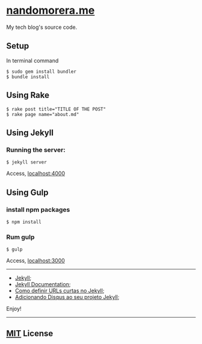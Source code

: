 # [nandomorera.me](http://nandomorera.me/)

My tech blog's source code.

## Setup

In terminal command

```
$ sudo gem install bundler
$ bundle install
```

## Using Rake

```
$ rake post title="TITLE OF THE POST"
$ rake page name="about.md"
```

## Using Jekyll

### Running the server:

```
$ jekyll server
```

Access, [localhost:4000](http://localhost:4000/)

## Using Gulp

### install npm packages

```
$ npm install
```

### Rum gulp

```
$ gulp
```

Access, [localhost:3000](http://localhost:3000/)

---

* [Jekyll](http://jekyllrb.com/);
* [Jekyll Documentation](http://jekyllrb.com/docs/home/);
* [Como definir URLs curtas no Jekyll](http://nandomoreira.me/urls-curtas-no-jekyll/);
* [Adicionando Disqus ao seu projeto Jekyll](http://nandomoreira.me/adicionando-disqus-ao-seu-projeto-jekyll/);

Enjoy!

---

## [MIT](/LICENSE) License
